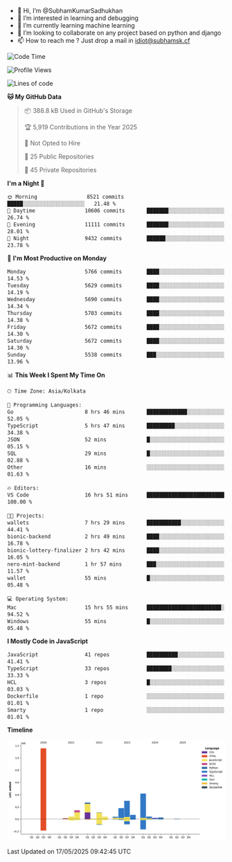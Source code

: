 - 👋 Hi, I’m @SubhamKumarSadhukhan
- 👀 I’m interested in learning and debugging
- 🌱 I’m currently learning machine learning
- 💞️ I’m looking to collaborate on any project based on python and django
- 📫 How to reach me ?
      Just drop a mail in idiot@subhamsk.cf

<!---
SubhamKumarSadhukhan/SubhamKumarSadhukhan is a ✨ special ✨ repository because its `README.md` (this file) appears on your GitHub profile.
You can click the Preview link to take a look at your changes.
--->


<!--START_SECTION:waka-->
![Code Time](http://img.shields.io/badge/Code%20Time-2%2C906%20hrs%2015%20mins-blue)

![Profile Views](http://img.shields.io/badge/Profile%20Views-1-blue)

![Lines of code](https://img.shields.io/badge/From%20Hello%20World%20I%27ve%20Written-2.9%20million%20lines%20of%20code-blue)

**🐱 My GitHub Data** 

> 📦 388.8 kB Used in GitHub's Storage 
 > 
> 🏆 5,919 Contributions in the Year 2025
 > 
> 🚫 Not Opted to Hire
 > 
> 📜 25 Public Repositories 
 > 
> 🔑 45 Private Repositories 
 > 
**I'm a Night 🦉** 

```text
🌞 Morning                8521 commits        █████░░░░░░░░░░░░░░░░░░░░   21.48 % 
🌆 Daytime                10606 commits       ███████░░░░░░░░░░░░░░░░░░   26.74 % 
🌃 Evening                11111 commits       ███████░░░░░░░░░░░░░░░░░░   28.01 % 
🌙 Night                  9432 commits        ██████░░░░░░░░░░░░░░░░░░░   23.78 % 
```
📅 **I'm Most Productive on Monday** 

```text
Monday                   5766 commits        ████░░░░░░░░░░░░░░░░░░░░░   14.53 % 
Tuesday                  5629 commits        ████░░░░░░░░░░░░░░░░░░░░░   14.19 % 
Wednesday                5690 commits        ████░░░░░░░░░░░░░░░░░░░░░   14.34 % 
Thursday                 5703 commits        ████░░░░░░░░░░░░░░░░░░░░░   14.38 % 
Friday                   5672 commits        ████░░░░░░░░░░░░░░░░░░░░░   14.30 % 
Saturday                 5672 commits        ████░░░░░░░░░░░░░░░░░░░░░   14.30 % 
Sunday                   5538 commits        ███░░░░░░░░░░░░░░░░░░░░░░   13.96 % 
```


📊 **This Week I Spent My Time On** 

```text
🕑︎ Time Zone: Asia/Kolkata

💬 Programming Languages: 
Go                       8 hrs 46 mins       █████████████░░░░░░░░░░░░   52.05 % 
TypeScript               5 hrs 47 mins       █████████░░░░░░░░░░░░░░░░   34.38 % 
JSON                     52 mins             █░░░░░░░░░░░░░░░░░░░░░░░░   05.15 % 
SQL                      29 mins             █░░░░░░░░░░░░░░░░░░░░░░░░   02.88 % 
Other                    16 mins             ░░░░░░░░░░░░░░░░░░░░░░░░░   01.63 % 

🔥 Editors: 
VS Code                  16 hrs 51 mins      █████████████████████████   100.00 % 

🐱‍💻 Projects: 
wallets                  7 hrs 29 mins       ███████████░░░░░░░░░░░░░░   44.41 % 
bionic-backend           2 hrs 49 mins       ████░░░░░░░░░░░░░░░░░░░░░   16.78 % 
bionic-lottery-finalizer 2 hrs 42 mins       ████░░░░░░░░░░░░░░░░░░░░░   16.05 % 
nero-mint-backend        1 hr 57 mins        ███░░░░░░░░░░░░░░░░░░░░░░   11.57 % 
wallet                   55 mins             █░░░░░░░░░░░░░░░░░░░░░░░░   05.48 % 

💻 Operating System: 
Mac                      15 hrs 55 mins      ████████████████████████░   94.52 % 
Windows                  55 mins             █░░░░░░░░░░░░░░░░░░░░░░░░   05.48 % 
```

**I Mostly Code in JavaScript** 

```text
JavaScript               41 repos            ██████████░░░░░░░░░░░░░░░   41.41 % 
TypeScript               33 repos            ████████░░░░░░░░░░░░░░░░░   33.33 % 
HCL                      3 repos             █░░░░░░░░░░░░░░░░░░░░░░░░   03.03 % 
Dockerfile               1 repo              ░░░░░░░░░░░░░░░░░░░░░░░░░   01.01 % 
Smarty                   1 repo              ░░░░░░░░░░░░░░░░░░░░░░░░░   01.01 % 
```



**Timeline**

![Lines of Code chart](https://raw.githubusercontent.com/SubhamKumarSadhukhan/SubhamKumarSadhukhan/main/assets/bar_graph.png)


 Last Updated on 17/05/2025 09:42:45 UTC
<!--END_SECTION:waka-->
